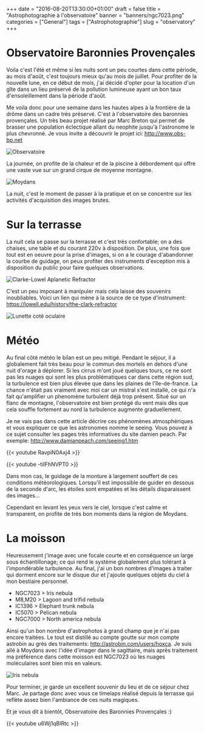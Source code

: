 +++
date = "2016-08-20T13:30:00+01:00"
draft = false
title = "Astrophotographie à l'observatoire"
banner = "banners/ngc7023.png"
categories = ["General"]
tags = ["Astrophotographie"]
slug = "observatory"
+++

# Observatoire Baronnies Provençales

Voila c'est l'été et même si les nuits sont un peu courtes dans cette période, au mois d'août, c'est toujours mieux qu'au mois de juillet. Pour profiter de la nouvelle lune, en ce début de mois, j'ai décidé d'opter pour la location d'un gîte dans un lieu préservé de la pollution lumineuse ayant un bon taux d'ensoleillement dans la période d'août.

Me voila donc pour une semaine dans les hautes alpes à la frontière de la drôme dans un cadre très préservé.
C'est à l'observatoire des baronnies provençales. Un très beau projet réalisé par Marc Breton qui permet de brasser une population éclectique allant du neophite jusqu'à l'astronome le plus chevronné. Je vous invite a découvrir le projet ici: http://www.obs-bp.net

![Observatoire](../../../../images/observatoire/obs.jpg)

La journée, on profite de la chaleur et de la piscine à débordement qui offre une vaste vue sur un grand cirque de moyenne montagne.

![Moydans](../../../../images/observatoire/pano.png)

La nuit, c'est le moment de passer à la pratique et on se concentre sur les activités d'acquisition des images brutes.


# Sur la terrasse

La nuit cela se passe sur la terrasse et c'est très confortable; on a des chaises, une table et du courant 220v à
disposition. De plus, une fois que tout est en oeuvre pour la prise d'images, si on a le courage d'abandonner la courbe de guidage, on peux profiter des instruments d'exception mis à disposition du public pour faire quelques observations.

![Clarke-Lowel Aplanetic Refractor](../../../../images/observatoire/mount.jpg)

C'est un peu imposant à manipuler mais cela laisse des souvenirs inoubliables.
Voici un lien qui mène à la source de ce type d'instrument: https://lowell.edu/history/the-clark-refractor

![Lunette coté oculaire](../../../../images/observatoire/lulu.jpg)

# Météo

Au final côté météo le bilan est un peu mitigé. Pendant le séjour, il a globalement fait très beau pour le commun des mortels en dehors d'une nuit d'orage à déplorer. Si les cirrus m'ont joué quelques tours, ce ne sont pas les nuages qui sont les plus problématiques car dans cette région sud, la turbulence est bien plus élevée que dans les plaines de l'île-de-france.
La chance n'était pas vraiment avec moi car un mistral s'est installé, ce qui n'a fait qu'amplifier un phenomène turbulent déjà trop présent. Situé sur un flanc de montagne, l'observatoire est bien protégé du vent mais dès que cela souffle fortement au nord la turbulence augmente graduellement.


Je ne vais pas dans cette article décrire ces phénomènes atmosphériques et vous expliquer ce que les astronomes nomme le seeing.
Vous pouvez à ce sujet consulter les pages très informatives du site damien peach. Par exemple: http://www.damianpeach.com/seeing1.htm

{{< youtube RavpiN0Axj4 >}}

{{< youtube -tiIFhNVPT0 >}}

Dans mon cas, le guidage de la monture à largement souffert de ces conditions météorologiques.
Lorsqu'il est impossible de guider en dessous de la seconde d'arc, les étoiles sont empatées et les détails disparaissent des images...

Cependant en levant les yeux vers le ciel, lorsque c'est calme et transparent, on profite de très bon moments dans la région de Moydans.

# La moisson

Heureusement j'image avec une focale courte et en conséquence un large sous échantillonage; ce qui rend le système globalement plus tolérant à l'impondérable turbulence.
Au final, j'ai un bon nombres d'images à traiter qui dorment encore sur le disque dur et j'ajoute quelques objets du ciel à mon bestiaire personnel.

* NGC7023 > Iris nebula
* M8,M20  > Lagoon and trifid nebula
* IC1396  > Elephant trunk nebula
* IC5070  > Pelican nebula
* NGC7000 > North america nebula

Ainsi qu'un bon nombre d'astrophotos à grand champ que je n'ai pas encore traitées. Le tout est distillé au compte goutte sur mon compte astrobin au grès des traitements: http://astrobin.com/users/hoxca.
Je suis allé à Moydans avec l'idée d'imager dans le sagittaire, mais après traitement ma préférence dans cette moisson est NGC7023 où les nuages moléculaires sont bien mis en valeurs.

![Iris nebula](../../../../images/observatoire/ngc7023-s.jpg)

Pour terminer, je garde un excellent souvenir du lieu et de ce séjour chez Marc.
Je partage donc avec vous ce timelaps réalisé depuis la terrasse qui reflète assez bien l'ambiance de ces nuits magiques.

Et je vous dit à bientôt, Observatoire des Baronnies Provençales :)

{{< youtube u6Wj1qBlRtc >}}

